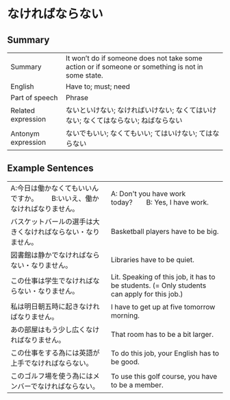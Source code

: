 # なければならない

## Summary

<table><tr>   <td>Summary</td>   <td>It won’t do if someone does not take some action or if someone or something is not in some state.</td></tr><tr>   <td>English</td>   <td>Have to; must; need</td></tr><tr>   <td>Part of speech</td>   <td>Phrase</td></tr><tr>   <td>Related expression</td>   <td>ないといけない; なければいけない; なくてはいけない; なくてはならない; ねばならない</td></tr><tr>   <td>Antonym expression</td>   <td>ないでもいい; なくてもいい; てはいけない; てはならない</td></tr></table>

## Example Sentences

<table><tr>   <td>A:今日は働かなくてもいいんですか。  B:いいえ、働かなければなりません。</td>   <td>A: Don't you have work today?&emsp;&emsp;B: Yes, I have work.</td></tr><tr>   <td>バスケットバールの選手は大きくなければならない・なりません。</td>   <td>Basketball players have to be big.</td></tr><tr>   <td>図書館は静かでなければならない・なりません。</td>   <td>Libraries have to be quiet.</td></tr><tr>   <td>この仕事は学生でなければならない・なりません。</td>   <td>Lit. Speaking of this job, it has to be students. (= Only students can apply for this job.)</td></tr><tr>   <td>私は明日朝五時に起きなければなりません。</td>   <td>I have to get up at five tomorrow morning.</td></tr><tr>   <td>あの部屋はもう少し広くなければなりません。</td>   <td>That room has to be a bit larger.</td></tr><tr>   <td>この仕事をする為には英語が上手でなければならない。</td>   <td>To do this job, your English has to be good.</td></tr><tr>   <td>このゴルフ場を使う為にはメンバーでなければならない。</td>   <td>To use this golf course, you have to be a member.</td></tr></table>

